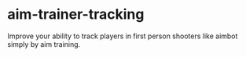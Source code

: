 # aim-trainer-tracking
Improve your ability to track players in first person shooters like aimbot simply by aim training. 
